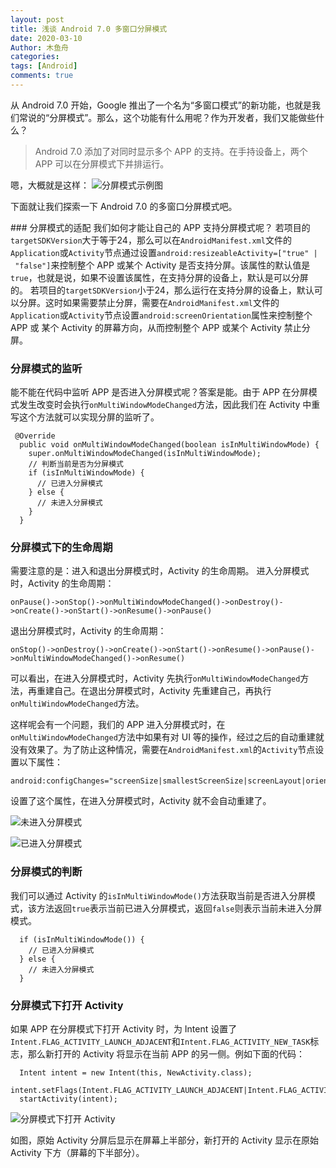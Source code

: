 ```yaml
---
layout: post
title: 浅谈 Android 7.0 多窗口分屏模式
date: 2020-03-10
Author: 木鱼舟
categories: 
tags: [Android]
comments: true
---
```


从 Android 7.0 开始，Google 推出了一个名为“多窗口模式”的新功能，也就是我们常说的“分屏模式”。那么，这个功能有什么用呢？作为开发者，我们又能做些什么？

> Android 7.0 添加了对同时显示多个 APP 的支持。在手持设备上，两个 APP 可以在分屏模式下并排运行。

嗯，大概就是这样：
![分屏模式示例图](https://raw.githubusercontent.com/friendgxx/friendgxx.github.io/master/images/2020-03-10/0.jpg "分屏模式示例图")

下面就让我们探索一下 Android 7.0 的多窗口分屏模式吧。

### 分屏模式的适配
我们如何才能让自己的 APP 支持分屏模式呢？
若项目的`targetSDKVersion`大于等于24，那么可以在`AndroidManifest.xml`文件的`Application`或`Activity`节点通过设置`android:resizeableActivity=["true" | "false"]`来控制整个 APP 或某个 Activity 是否支持分屏。该属性的默认值是`true`，也就是说，如果不设置该属性，在支持分屏的设备上，默认是可以分屏的。
若项目的`targetSDKVersion`小于24，那么运行在支持分屏的设备上，默认可以分屏。这时如果需要禁止分屏，需要在`AndroidManifest.xml`文件的`Application`或`Activity`节点设置`android:screenOrientation`属性来控制整个 APP 或 某个 Activity 的屏幕方向，从而控制整个 APP 或某个 Activity 禁止分屏。

### 分屏模式的监听
能不能在代码中监听 APP 是否进入分屏模式呢？答案是能。由于 APP 在分屏模式发生改变时会执行`onMultiWindowModeChanged`方法，因此我们在 Activity 中重写这个方法就可以实现分屏的监听了。

```
 @Override
  public void onMultiWindowModeChanged(boolean isInMultiWindowMode) {
    super.onMultiWindowModeChanged(isInMultiWindowMode);
	// 判断当前是否为分屏模式
	if (isInMultiWindowMode) {
	  // 已进入分屏模式
	} else {
	  // 未进入分屏模式
	}
  }
```

### 分屏模式下的生命周期
需要注意的是：进入和退出分屏模式时，Activity 的生命周期。
进入分屏模式时，Activity 的生命周期：
```
onPause()->onStop()->onMultiWindowModeChanged()->onDestroy()->onCreate()->onStart()->onResume()->onPause()
```
退出分屏模式时，Activity 的生命周期：
```
onStop()->onDestroy()->onCreate()->onStart()->onResume()->onPause()->onMultiWindowModeChanged()->onResume()
```

可以看出，在进入分屏模式时，Activity 先执行`onMultiWindowModeChanged`方法，再重建自己。在退出分屏模式时，Activity 先重建自己，再执行`onMultiWindowModeChanged`方法。

这样呢会有一个问题，我们的 APP 进入分屏模式时，在`onMultiWindowModeChanged`方法中如果有对 UI 等的操作，经过之后的自动重建就没有效果了。为了防止这种情况，需要在`AndroidManifest.xml`的`Activity`节点设置以下属性：
  ```
  android:configChanges="screenSize|smallestScreenSize|screenLayout|orientation"
  ```
设置了这个属性，在进入分屏模式时，Activity 就不会自动重建了。

![未进入分屏模式](https://raw.githubusercontent.com/friendgxx/friendgxx.github.io/master/images/2020-03-10/1.jpg "未进入分屏模式")

![已进入分屏模式](https://raw.githubusercontent.com/friendgxx/friendgxx.github.io/master/images/2020-03-10/2.jpg "已进入分屏模式")

### 分屏模式的判断
我们可以通过 Activity 的`isInMultiWindowMode()`方法获取当前是否进入分屏模式，该方法返回`true`表示当前已进入分屏模式，返回`false`则表示当前未进入分屏模式。

```
  if (isInMultiWindowMode()) {
	// 已进入分屏模式
  } else {
	// 未进入分屏模式
  }
```

### 分屏模式下打开 Activity
如果 APP 在分屏模式下打开 Activity 时，为 Intent 设置了`Intent.FLAG_ACTIVITY_LAUNCH_ADJACENT`和`Intent.FLAG_ACTIVITY_NEW_TASK`标志，那么新打开的 Activity 将显示在当前 APP 的另一侧。例如下面的代码：

```
  Intent intent = new Intent(this, NewActivity.class);
  intent.setFlags(Intent.FLAG_ACTIVITY_LAUNCH_ADJACENT|Intent.FLAG_ACTIVITY_NEW_TASK);
  startActivity(intent);
```

![分屏模式下打开 Activity](https://raw.githubusercontent.com/friendgxx/friendgxx.github.io/master/images/2020-03-10/3.jpg "分屏模式下打开 Activity")

如图，原始 Activity 分屏后显示在屏幕上半部分，新打开的 Activity 显示在原始 Activity 下方（屏幕的下半部分）。
